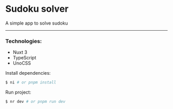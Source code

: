 # Sudoku solver

A simple app to solve sudoku

<hr />

### Technologies:

- Nuxt 3
- TypeScript
- UnoCSS

Install dependencies:
```sh
$ ni # or pnpm install
```

Run project:
```sh
$ nr dev # or pnpm run dev
```